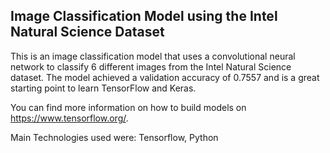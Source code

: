 ## Image Classification Model using the Intel Natural Science Dataset

This is an image classification model that uses a convolutional neural network to classify 6 different images from the Intel Natural Science dataset. The model achieved a validation accuracy of 0.7557 and is a great starting point to learn TensorFlow and Keras. 

You can find more information on how to build models on https://www.tensorflow.org/.

Main Technologies used were: Tensorflow, Python
